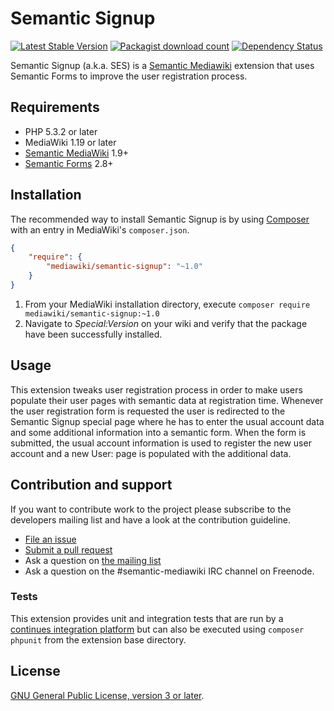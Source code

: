 # Semantic Signup

[![Latest Stable Version](https://poser.pugx.org/mediawiki/semantic-signup/version.png)](https://packagist.org/packages/mediawiki/semantic-signup)
[![Packagist download count](https://poser.pugx.org/mediawiki/semantic-signup/d/total.png)](https://packagist.org/packages/mediawiki/semantic-signup)
[![Dependency Status](https://www.versioneye.com/php/mediawiki:semantic-signup/badge.png)](https://www.versioneye.com/php/mediawiki:semantic-signup)

Semantic Signup (a.k.a. SES) is a [Semantic Mediawiki][smw] extension that uses
Semantic Forms to improve the user registration process.

## Requirements

- PHP 5.3.2 or later
- MediaWiki 1.19 or later
- [Semantic MediaWiki][smw] 1.9+
- [Semantic Forms][sf] 2.8+

## Installation

The recommended way to install Semantic Signup is by using [Composer][composer] with an entry in MediaWiki's `composer.json`.

```json
{
	"require": {
		"mediawiki/semantic-signup": "~1.0"
	}
}
```
1. From your MediaWiki installation directory, execute
   `composer require mediawiki/semantic-signup:~1.0`
2. Navigate to _Special:Version_ on your wiki and verify that the package
   have been successfully installed.

## Usage

This extension tweaks user registration process in order to make
users populate their user pages with semantic data at registration time.
Whenever the user registration form is requested the user is redirected
to the Semantic Signup special page where he has to enter the usual
account data and some additional information into a semantic form.
When the form is submitted, the usual account information is used
to register the new user account and a new User:<Username> page is
populated with the additional data.

## Contribution and support

If you want to contribute work to the project please subscribe to the developers mailing list and
have a look at the contribution guideline.

* [File an issue](https://github.com/SemanticMediaWiki/SemanticSignup/issues)
* [Submit a pull request](https://github.com/SemanticMediaWiki/SemanticSignup/pulls)
* Ask a question on [the mailing list](https://semantic-mediawiki.org/wiki/Mailing_list)
* Ask a question on the #semantic-mediawiki IRC channel on Freenode.

### Tests

This extension provides unit and integration tests that are run by a [continues integration platform][travis]
but can also be executed using `composer phpunit` from the extension base directory.

## License

[GNU General Public License, version 3 or later][gpl-licence].

[gpl-licence]: https://www.gnu.org/copyleft/gpl.html
[smw]: https://github.com/SemanticMediaWiki/SemanticMediaWiki
[sf]: https://www.mediawiki.org/wiki/Extension:Semantic_Forms
[travis]: https://travis-ci.org/SemanticMediaWiki/SemanticSignup
[composer]: https://getcomposer.org/
